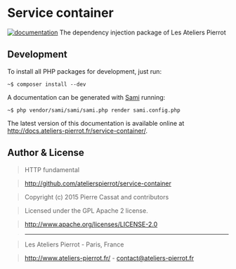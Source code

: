 Service container
=================

[![documentation](http://img.ateliers-pierrot-static.fr/readthe-doc.png)](http://docs.ateliers-pierrot.fr/service-container/)
The dependency injection package of Les Ateliers Pierrot




## Development

To install all PHP packages for development, just run:

    ~$ composer install --dev

A documentation can be generated with [Sami](https://github.com/fabpot/Sami) running:

    ~$ php vendor/sami/sami/sami.php render sami.config.php

The latest version of this documentation is available online at <http://docs.ateliers-pierrot.fr/service-container/>.


## Author & License

>    HTTP fundamental

>    http://github.com/atelierspierrot/service-container

>    Copyright (c) 2015 Pierre Cassat and contributors

>    Licensed under the GPL Apache 2 license.

>    http://www.apache.org/licenses/LICENSE-2.0

>    ----

>    Les Ateliers Pierrot - Paris, France

>    <http://www.ateliers-pierrot.fr/> - <contact@ateliers-pierrot.fr>
